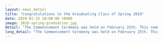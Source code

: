 ```yaml
---
layout: news_detail
title: "Congratulations to the Grauduating Class of Spring 2019"
date: 2019-02-25 20:00:00 +0900
image: 2019-spring-graduation.jpg
detail: "The Commencement Ceremony was held on February 25th. This semester, CLL researcher Yun Hee Kim graduated with a MA degree in communications disorders. Congratulation!"
long_detail: "The Commencement Ceremony was held on February 25th. This semester, CLL researcher Yun Hee Kim graduated with a MA degree in communications disorders. Congratulation!"
---
```


